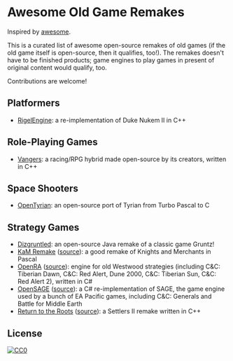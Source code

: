 Awesome Old Game Remakes
========================

Inspired by [awesome][].

This is a curated list of awesome open-source remakes of old games (if the old
game itself is open-source, then it qualifies, too!). The remakes doesn't have
to be finished products; game engines to play games in present of original
content would qualify, too.

Contributions are welcome!

Platformers
-----------

* [RigelEngine](https://github.com/lethal-guitar/RigelEngine): a
  re-implementation of Duke Nukem II in C++

Role-Playing Games
------------------

* [Vangers](https://github.com/KranX/Vangers): a racing/RPG hybrid made
  open-source by its creators, written in C++

Space Shooters
--------------

* [OpenTyrian](https://bitbucket.org/opentyrian/opentyrian/wiki/Home): an
  open-source port of Tyrian from Turbo Pascal to C

Strategy Games
--------------

* [Dizgruntled](https://bitbucket.org/pointcliki/dizgruntled/wiki/Home): an
  open-source Java remake of a classic game Gruntz!
* [KaM Remake](https://www.kamremake.com/)
  ([source](https://github.com/Kromster80/kam_remake)): a good remake of Knights
  and Merchants in Pascal
* [OpenRA](https://www.openra.net/)
  ([source](https://github.com/OpenRA/OpenRA)): engine for old Westwood
  strategies (including C&C: Tiberian Dawn, C&C: Red Alert, Dune 2000, C&C:
  Tiberian Sun, C&C: Red Alert 2), written in C#
* [OpenSAGE](https://opensage.github.io/)
  ([source](https://github.com/OpenSAGE/OpenSAGE)): a C# re-implementation of
  SAGE, the game engine used by a bunch of EA Pacific games, including C&C:
  Generals and Battle for Middle Earth
* [Return to the Roots](https://www.siedler25.org/)
  ([source](https://github.com/Return-To-The-Roots/s25client)): a Settlers II
  remake written in C++

License
-------

[![CC0](http://mirrors.creativecommons.org/presskit/buttons/88x31/svg/cc-zero.svg)][cc0]

[awesome]: https://github.com/sindresorhus/awesome
[cc0]: https://creativecommons.org/publicdomain/zero/1.0/
